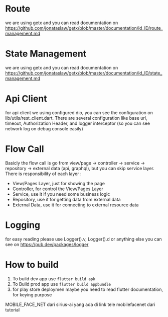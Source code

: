 # Route
we are using getx and you can read documentation on https://github.com/jonataslaw/getx/blob/master/documentation/id_ID/route_management.md

# State Management
we are using getx and you can read documentation on https://github.com/jonataslaw/getx/blob/master/documentation/id_ID/state_management.md

# Api Client
for api client we using configured dio, you can see the configuration on lib/utils/rest_client.dart. There are several configuration like base url, timeout, Authorization Header, and logger interceptor (so you can see network log on debug console easily)

# Flow Call
Basicly the flow call is go from view/page -> controller -> service -> repository -> external data (api, graphql), but you can skip service layer. There is responsibility of each layer : 
- View/Pages Layer, just for showing the page
- Controller, for control the View/Pages Layer
- Service, use it if you need some business logic
- Repository, use it for getting data from external data
- External Data, use it for connecting to external resource data

# Logging
for easy reading please use Logger().v, Logger().d or anything else you can see on https://pub.dev/packages/logger

# How to build
1. To build dev app use `flutter build apk`
2. To Build prod app use `flutter build appbundle`
3. for play store deploymen maybe you need to read flutter documentation, for keying purpose


MOBILE_FACE_NET dari sirius-ai yang ada di link tele
mobilefacenet dari tutorial
